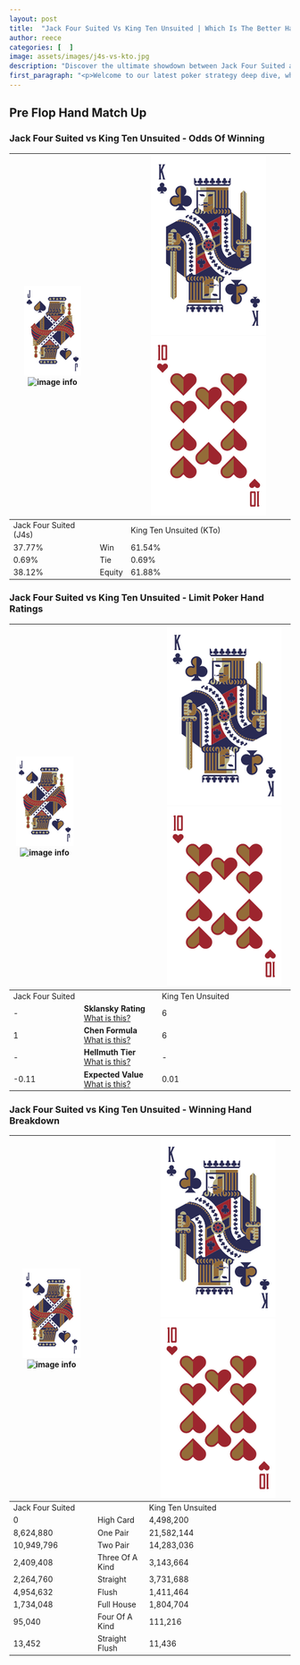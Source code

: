 ```yaml
---
layout: post
title:  "Jack Four Suited Vs King Ten Unsuited | Which Is The Better Hand In Poker? A Complete Guide"
author: reece
categories: [  ]
image: assets/images/j4s-vs-kto.jpg
description: "Discover the ultimate showdown between Jack Four Suited and King Ten Unsuited in poker! Uncover the odds, strategies, and scenarios where one hand triumphs over the other. Get ready to up your poker game with this thrilling analysis."
first_paragraph: "<p>Welcome to our latest poker strategy deep dive, where we're pitting two distinct hands against each other in a high-stakes showdown: Jack Four Suited vs King Ten Unsuited.</p><p>In the dynamic world of poker, every decision counts, and knowing which hand holds the upper hand is key to your success at the table.</p><p>In this article, we'll dissect these two hands, explore the scenarios where one dominates the other, and equip you with the knowledge to make strategic choices that can tip the odds in your favor.</p><p>Get ready to unravel the intriguing dynamics of these poker hands and elevate your game to new heights.</p>"
---
```




[comment]: # (sp0)

## Pre Flop Hand Match Up

<div class="table hand-ratings" markdown="1"> 



### Jack Four Suited vs King Ten Unsuited - Odds Of Winning


    
| ![image info](assets/images/hand1/J.png) ![image info](assets/images/hand1/4s.png) |  | ![image info](assets/images/hand2/K.png) ![image info](assets/images/hand2/To.png) |
| -------- | -------- | -------- |
| Jack Four Suited (J4s) |  | King Ten Unsuited (KTo) |
| 37.77% | Win | 61.54% |
| 0.69% | Tie | 0.69% |
| 38.12% | Equity | 61.88% |




[comment]: # (sp1)



### Jack Four Suited vs King Ten Unsuited - Limit Poker Hand Ratings


    
| ![image info](assets/images/hand1/J.png) ![image info](assets/images/hand1/4s.png) |  | ![image info](assets/images/hand2/K.png) ![image info](assets/images/hand2/To.png) |
| -------- | -------- | -------- |
| Jack Four Suited |  | King Ten Unsuited |
| - | **Sklansky Rating** [What is this?](/sklansky-rating-explained) | 6 |
| 1 | **Chen Formula** [What is this?](/chen-formula-explained) | 6 |
| - | **Hellmuth Tier** [What is this?](/Hellmuth-tier-explained) | - |
| -0.11 | **Expected Value** [What is this?](/expected-value-explained) | 0.01 |




[comment]: # (sp2)



### Jack Four Suited vs King Ten Unsuited - Winning Hand Breakdown


    
| ![image info](assets/images/hand1/J.png) ![image info](assets/images/hand1/4s.png) |  | ![image info](assets/images/hand2/K.png) ![image info](assets/images/hand2/To.png) |
| -------- | -------- | -------- |
| Jack Four Suited |  | King Ten Unsuited |
| 0 | High Card | 4,498,200 |
| 8,624,880 | One Pair | 21,582,144 |
| 10,949,796 | Two Pair | 14,283,036 |
| 2,409,408 | Three Of A Kind | 3,143,664 |
| 2,264,760 | Straight | 3,731,688 |
| 4,954,632 | Flush | 1,411,464 |
| 1,734,048 | Full House | 1,804,704 |
| 95,040 | Four Of A Kind | 111,216 |
| 13,452 | Straight Flush | 11,436 |




[comment]: # (sp3)



</div>

[comment]: # (sp4)



[comment]: # (sp5)

